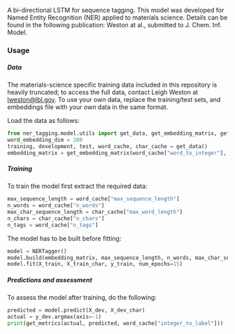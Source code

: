 A bi-directional LSTM for sequence tagging. This model was developed for Named Entity Recognition (NER) applied to materials science. Details can be found in the following publication: Weston at al., submitted to J. Chem. Inf. Model.

### Usage

##### Data

The materials-science specific training data included in this repository is heavily truncated; to access the full data, contact Leigh Weston at lweston@lbl.gov. To use your own data, replace the training/test sets, and embeddings file with your own data in the same format. 

Load the data as follows:
```python
from ner_tagging.model.utils import get_data, get_embedding_matrix, get_metrics
word_embedding_dim = 200
training, development, test, word_cache, char_cache = get_data()
embedding_matrix = get_embedding_matrix(word_cache["word_to_integer"], word_embedding_dim)
```

##### Training

To train the model first extract the required data:

```python
max_sequence_length = word_cache["max_sequence_length"]
n_words = word_cache["n_words"]
max_char_sequence_length = char_cache["max_word_length"]
n_chars = char_cache["n_chars"]
n_tags = word_cache["n_tags"]
```

The model has to be built before fitting:

```python
model = NERTagger()
model.build(embedding_matrix, max_sequence_length, n_words, max_char_sequence_length, n_chars, n_tags)
model.fit(X_train, X_train_char, y_train, num_epochs=15)
```

##### Predictions and assessment

To assess the model after training, do the following:

```python
predicted = model.predict(X_dev, X_dev_char)
actual = y_dev.argmax(axis=-1)
print(get_metrics(actual, predicted, word_cache["integer_to_label"]))
```




